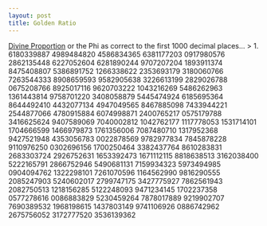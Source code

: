 ```yaml
---
layout: post
title: Golden Ratio
---
```


[Divine Proportion](http://en.wikipedia.org/wiki/Golden_ratio) or the Phi as correct to the first 1000 decimal places... > 1. 6180339887 4989484820 4586834365 6381177203 0917980576 2862135448 6227052604 6281890244 9707207204 1893911374 8475408807 5386891752 1266338622 2353693179 3180060766 7263544333 8908659593 9582905638 3226613199 2829026788 0675208766 8925017116 9620703222 1043216269 5486262963 1361443814 9758701220 3408058879 5445474924 6185695364 8644492410 4432077134 4947049565 8467885098 7433944221 2544877066 4780915884 6074998871 2400765217 0575179788 3416625624 9407589069 7040002812 1042762177 1117778053 1531714101 1704666599 1466979873 1761356006 7087480710 1317952368 9427521948 4353056783 0022878569 9782977834 7845878228 9110976250 0302696156 1700250464 3382437764 8610283831 2683303724 2926752631 1653392473 1671112115 8818638513 3162038400 5222165791 2866752946 5490681131 7159934323 5973494985 0904094762 1322298101 7261070596 1164562990 9816290555 2085247903 5240602017 2799747175 3427775927 7862561943 2082750513 1218156285 5122248093 9471234145 1702237358 0577278616 0086883829 5230459264 7878017889 9219902707 7690389532 1968198615 1437803149 9741106926 0886742962 2675756052 3172777520 3536139362
